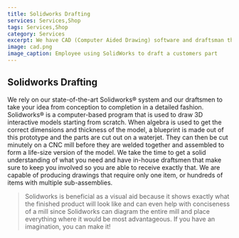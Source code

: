 ```yaml
---
title: Solidworks Drafting
services: Services,Shop
tags: Services,Shop
category: Services
excerpt: We have CAD (Computer Aided Drawing) software and draftsman that assist us to prototype your parts/equipment and fabricate them to specifications.
image: cad.png
image_caption: Employee using SolidWorks to draft a customers part
---
```


## Solidworks Drafting

We rely on our state-of-the-art Solidworks® system and our draftsmen to take your idea from conception to completion in a detailed fashion. Solidworks® is a computer-based program that is used to draw 3D interactive models starting from scratch. When algebra is used to get the correct dimensions and thickness of the model, a blueprint is made out of this prototype and the parts are cut out on a waterjet. They can then be cut minutely on a CNC mill before they are welded together and assembled to form a life-size version of the model. We take the time to get a solid understanding of what you need and have in-house draftsmen that make sure to keep you involved so you are able to receive exactly that. We are capable of producing drawings that require only one item, or hundreds of items with multiple sub-assemblies.
> Solidworks is beneficial as a visual aid because it shows exactly what the finished product will look like and can even help with conciseness of a mill since Solidworks can diagram the entire mill and place everything where it would be most advantageous. If you have an imagination, you can make it!